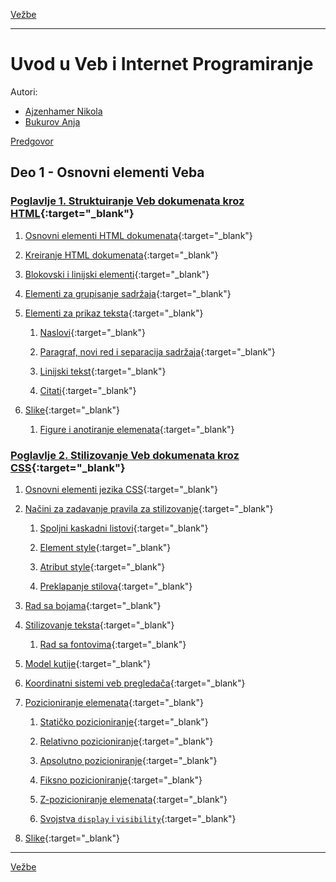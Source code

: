 [Vežbe](../README.md)

-----

# Uvod u Veb i Internet Programiranje

Autori:

- [Ajzenhamer Nikola](https://www.nikolaajzenhamer.rs)
- [Bukurov Anja](http://www.math.rs/~anja_bukurov)

[Predgovor](./Poglavlja/Predgovor/README.md)

## Deo 1 - Osnovni elementi Veba

### [Poglavlje 1. Struktuiranje Veb dokumenata kroz HTML](./Poglavlja/HTML/README.md){:target="_blank"}

1. [Osnovni elementi HTML dokumenata](./Poglavlja/HTML/README.md#11-osnovni-elementi-html-dokumenata){:target="_blank"}

2. [Kreiranje HTML dokumenata](./Poglavlja/HTML/README.md/#12-kreiranje-html-dokumenata){:target="_blank"}

3. [Blokovski i linijski elementi](./Poglavlja/HTML/README.md#13-blokovski-i-linijski-elementi){:target="_blank"}

4. [Elementi za grupisanje sadržaja](./Poglavlja/HTML/README.md#14-elementi-za-grupisanje-sadržaja){:target="_blank"}

5. [Elementi za prikaz teksta](./Poglavlja/HTML/README.md#15-elementi-za-prikaz-teksta){:target="_blank"}
   
   1. [Naslovi](./Poglavlja/HTML/README.md#151-naslovi){:target="_blank"}
   
   2. [Paragraf, novi red i separacija sadržaja](./Poglavlja/HTML/README.md#152-paragraf-novi-red-i-separacija-sadržaja){:target="_blank"}
   
   3. [Linijski tekst](./Poglavlja/HTML/README.md#153-linijski-tekst){:target="_blank"}
   
   4. [Citati](./Poglavlja/HTML/README.md#154-citati){:target="_blank"}

6. [Slike](./Poglavlja/HTML/README.md#16-slike){:target="_blank"}

   1. [Figure i anotiranje elemenata](./Poglavlja/HTML/README.md#161-figure-i-anotiranje-elemenata){:target="_blank"}

### [Poglavlje 2. Stilizovanje Veb dokumenata kroz CSS](./Poglavlja/CSS/README.md){:target="_blank"}

1. [Osnovni elementi jezika CSS](./Poglavlja/CSS/README.md#21-osnovni-elementi-jezika-css){:target="_blank"}

2. [Načini za zadavanje pravila za stilizovanje](./Poglavlja/CSS/README.md#22-načini-za-zadavanje-pravila-za-stilizovanje){:target="_blank"}
   
   1. [Spoljni kaskadni listovi](./Poglavlja/CSS/README.md#221-spoljni-kaskadni-listovi){:target="_blank"}
   
   2. [Element style](./Poglavlja/CSS/README.md#222-element-style){:target="_blank"}
   
   3. [Atribut style](./Poglavlja/CSS/README.md#223-atribut-style){:target="_blank"}
   
   4. [Preklapanje stilova](./Poglavlja/CSS/README.md#224-preklapanje-stilova){:target="_blank"}

3. [Rad sa bojama](./Poglavlja/CSS/README.md#23-rad-sa-bojama){:target="_blank"}

4. [Stilizovanje teksta](./Poglavlja/CSS/README.md#24-stilizovanje-teksta){:target="_blank"}
   
   1. [Rad sa fontovima](./Poglavlja/CSS/README.md#241-rad-sa-fontovima){:target="_blank"}

5. [Model kutije](./Poglavlja/CSS/README.md#25-model-kutije){:target="_blank"}

6. [Koordinatni sistemi veb pregledača](./Poglavlja/CSS/README.md#26-koordinatni-sistemi-veb-pregledača){:target="_blank"}

7. [Pozicioniranje elemenata](./Poglavlja/CSS/README.md#27-model-kutije){:target="_blank"}

   1. [Statičko pozicioniranje](./Poglavlja/CSS/README.md#271-statičko-pozicioniranje){:target="_blank"}

   2. [Relativno pozicioniranje](./Poglavlja/CSS/README.md#272-relativno-pozicioniranje){:target="_blank"}

   3. [Apsolutno pozicioniranje](./Poglavlja/CSS/README.md#273-apsolutno-pozicioniranje){:target="_blank"}

   4. [Fiksno pozicioniranje](./Poglavlja/CSS/README.md#274-fiksno-pozicioniranje){:target="_blank"}

   5. [Z-pozicioniranje elemenata](./Poglavlja/CSS/README.md#275-z-pozicioniranje-elemenata){:target="_blank"}

   6. [Svojstva `display` i `visibility`](./Poglavlja/CSS/README.md#276-svojstva-display-i-visibility){:target="_blank"}

8. [Slike](./Poglavlja/CSS/README.md#28-slike){:target="_blank"}

-----

[Vežbe](../README.md)

